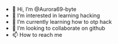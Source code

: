 - 👋 Hi, I’m @Aurora69-byte
- 👀 I’m interested in learning hacking
- 🌱 I’m currently learning how to otp hack
- 💞️ I’m looking to collaborate on github
- 📫 How to reach me 

<!---
Aurora69-byte/Aurora69-byte is a ✨ special ✨ repository because its `README.md` (this file) appears on your GitHub profile.
You can click the Preview link to take a look at your changes.
--->

